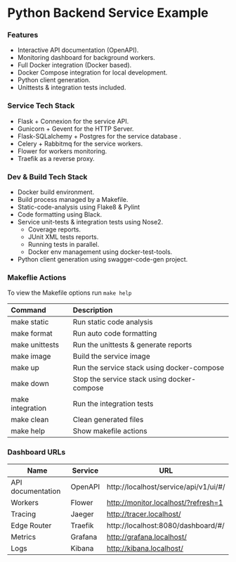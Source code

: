 # Python Backend Service Example

### Features

 * Interactive API documentation (OpenAPI).
 * Monitoring dashboard for background workers.
 * Full Docker integration (Docker based).
 * Docker Compose integration for local development.
 * Python client generation.
 * Unittests & integration tests included.

### Service Tech Stack

 * Flask + Connexion for the service API.
 * Gunicorn + Gevent for the HTTP Server.
 * Flask-SQLalchemy + Postgres for the service database .
 * Celery + Rabbitmq for the service workers.
 * Flower for workers monitoring.
 * Traefik as a reverse proxy.

### Dev & Build Tech Stack

 * Docker build environment.
 * Build process managed by a Makefile.
 * Static-code-analysis using Flake8 & Pylint
 * Code formatting using Black.
 * Service unit-tests & integration tests using Nose2.
    * Coverage reports.
    * JUnit XML tests reports.
    * Running tests in parallel.
    * Docker env management using docker-test-tools.
 * Python client generation using swagger-code-gen project.

### Makeflie Actions

To view the Makefile options run `make help`

|Command         |Description                                        |
|:---------------|:--------------------------------------------------|
|make static     | Run static code analysis                          |
|make format     | Run auto code formatting                          |
|make unittests  | Run the unittests & generate reports              |
|make image      | Build the service image                           |
|make up         | Run the service stack using docker-compose        |
|make down       | Stop the service stack using docker-compose       |
|make integration| Run the integration tests                         |
|make clean      | Clean generated files                             |
|make help       | Show makefile actions                             |

### Dashboard URLs

|Name              |Service|URL                                      |
|------------------|-------|-----------------------------------------|
|API documentation |OpenAPI|http://localhost/service/api/v1/ui/#/    |
|Workers           |Flower |http://monitor.localhost/?refresh=1      |
|Tracing           |Jaeger |http://tracer.localhost/                 |
|Edge Router       |Traefik|http://localhost:8080/dashboard/#/       |
|Metrics           |Grafana|http://grafana.localhost/                |
|Logs              |Kibana |http://kibana.localhost/                 |
